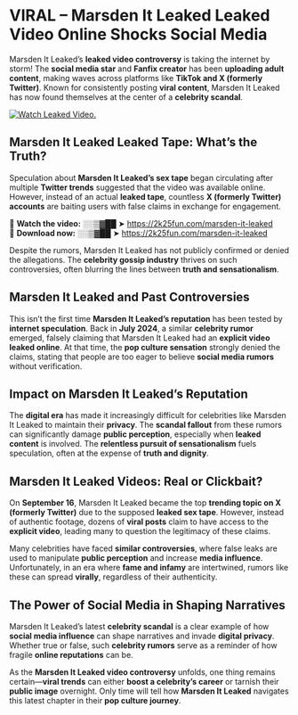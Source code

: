 # VIRAL – Marsden It Leaked Leaked Video Online Shocks Social Media 

Marsden It Leaked’s **leaked video controversy** is taking the internet by storm! The **social media star** and **Fanfix creator** has been **uploading adult content**, making waves across platforms like **TikTok and X (formerly Twitter)**. Known for consistently posting **viral content**, Marsden It Leaked has now found themselves at the center of a **celebrity scandal**.  

[![Watch Leaked Video.](https://miro.medium.com/v2/resize:fit:828/format:webp/1*cilzJN44JGOrTw9NJCrNHA.gif "Watch Leaked Video")](https://2k25fun.com/marsden-it-leaked)

## **Marsden It Leaked Leaked Tape: What’s the Truth?**  
Speculation about **Marsden It Leaked’s sex tape** began circulating after multiple **Twitter trends** suggested that the video was available online. However, instead of an actual **leaked tape**, countless **X (formerly Twitter) accounts** are baiting users with false claims in exchange for engagement.  

🔹 **Watch the video:** ░░▒▓██ ➤ https://2k25fun.com/marsden-it-leaked  
🔹 **Download now:** ░░▒▓██ ➤ https://2k25fun.com/marsden-it-leaked  

Despite the rumors, Marsden It Leaked has not publicly confirmed or denied the allegations. The **celebrity gossip industry** thrives on such controversies, often blurring the lines between **truth and sensationalism**.  

## **Marsden It Leaked and Past Controversies**  
This isn’t the first time **Marsden It Leaked’s reputation** has been tested by **internet speculation**. Back in **July 2024**, a similar **celebrity rumor** emerged, falsely claiming that Marsden It Leaked had an **explicit video leaked online**. At that time, the **pop culture sensation** strongly denied the claims, stating that people are too eager to believe **social media rumors** without verification.  

## **Impact on Marsden It Leaked’s Reputation**  
The **digital era** has made it increasingly difficult for celebrities like Marsden It Leaked to maintain their **privacy**. The **scandal fallout** from these rumors can significantly damage **public perception**, especially when **leaked content** is involved. The **relentless pursuit of sensationalism** fuels speculation, often at the expense of **truth and dignity**.  

## **Marsden It Leaked Videos: Real or Clickbait?**  
On **September 16**, Marsden It Leaked became the top **trending topic on X (formerly Twitter)** due to the supposed **leaked sex tape**. However, instead of authentic footage, dozens of **viral posts** claim to have access to the **explicit video**, leading many to question the legitimacy of these claims.  

Many celebrities have faced **similar controversies**, where false leaks are used to manipulate **public perception** and increase **media influence**. Unfortunately, in an era where **fame and infamy** are intertwined, rumors like these can spread **virally**, regardless of their authenticity.  

## **The Power of Social Media in Shaping Narratives**  
Marsden It Leaked’s latest **celebrity scandal** is a clear example of how **social media influence** can shape narratives and invade **digital privacy**. Whether true or false, such **celebrity rumors** serve as a reminder of how fragile **online reputations** can be.  

As the **Marsden It Leaked video controversy** unfolds, one thing remains certain—**viral trends** can either **boost a celebrity’s career** or tarnish their **public image** overnight. Only time will tell how **Marsden It Leaked** navigates this latest chapter in their **pop culture journey**. 